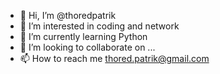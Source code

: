 - 👋 Hi, I’m @thoredpatrik
- 👀 I’m interested in coding and network
- 🌱 I’m currently learning Python
- 💞️ I’m looking to collaborate on ...
- 📫 How to reach me thored.patrik@gmail.com

<!---
thoredpatrik/thoredpatrik is a ✨ special ✨ repository because its `README.md` (this file) appears on your GitHub profile.
You can click the Preview link to take a look at your changes.
--->

